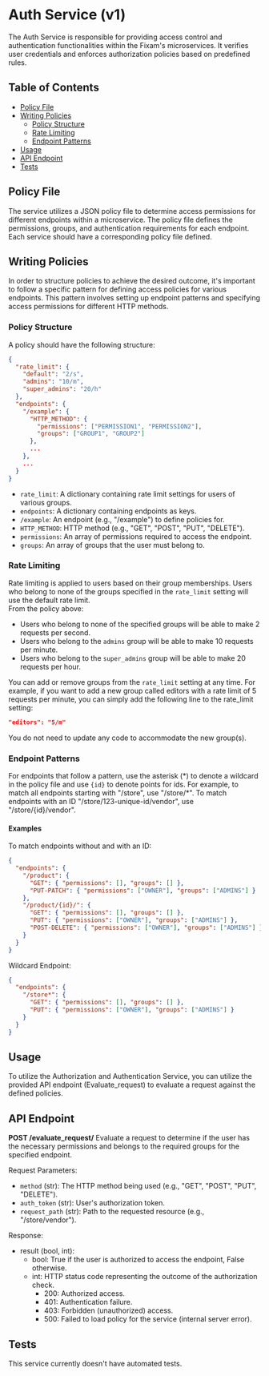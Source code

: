 # Auth Service (v1)
The Auth Service is responsible for providing access control and authentication functionalities within the Fixam's microservices.  It verifies user credentials and enforces authorization policies based on predefined rules.

## Table of Contents
- [Policy File](#policy-file)
- [Writing Policies](#writing-policies)
  - [Policy Structure](#policy-structure)
  - [Rate Limiting](#rate-limiting)
  - [Endpoint Patterns](#endpoint-patterns)
- [Usage](#usage)
- [API Endpoint](#api-endpoint)
- [Tests](#tests)

## Policy File
The service utilizes a JSON policy file to determine access permissions for different endpoints within a microservice. The policy file defines the permissions, groups, and authentication requirements for each endpoint. Each service should have a corresponding policy file defined.

## Writing Policies
In order to structure policies to achieve the desired outcome, it's important to follow a specific pattern for defining access policies for various endpoints. This pattern involves setting up endpoint patterns and specifying access permissions for different HTTP methods.

### Policy Structure
A policy should have the following structure:
```json
{
  "rate_limit": {
    "default": "2/s",
    "admins": "10/m",
    "super_admins": "20/h"
  },
  "endpoints": {
    "/example": {
      "HTTP_METHOD": {
        "permissions": ["PERMISSION1", "PERMISSION2"],
        "groups": ["GROUP1", "GROUP2"]
      },
      ...
    },
    ...
  }
}
```
- `rate_limit`: A dictionary containing rate limit settings for users of various groups.
- `endpoints`: A dictionary containing endpoints as keys.
- `/example`: An endpoint (e.g., "/example") to define policies for.
- `HTTP_METHOD`: HTTP method (e.g., "GET", "POST", "PUT", "DELETE").
- `permissions`: An array of permissions required to access the endpoint.
- `groups`: An array of groups that the user must belong to.

### Rate Limiting
Rate limiting is applied to users based on their group memberships. Users who belong to none of the groups specified in the `rate_limit` setting will use the default rate limit.   
From the policy above:
- Users who belong to none of the specified groups will be able to make 2 requests per second.
- Users who belong to the `admins` group will be able to make 10 requests per minute.
- Users who belong to the `super_admins` group will be able to make 20 requests per hour.

You can add or remove groups from the `rate_limit` setting at any time. For example, if you want to add a new group called editors with a rate limit of 5 requests per minute, you can simply add the following line to the rate_limit setting:
```json
"editors": "5/m"
```
You do not need to update any code to accommodate the new group(s).

### Endpoint Patterns
For endpoints that follow a pattern, use the asterisk (\*) to denote a wildcard in the policy file and use `{id}` to denote points for ids. For example, to match all endpoints starting with "/store", use "/store/*". To match endpoints with an ID "/store/123-unique-id/vendor", use "/store/{id}/vendor".

#### Examples
To match endpoints without and with an ID:
```json
{
  "endpoints": {
    "/product": {
      "GET": { "permissions": [], "groups": [] },
      "PUT-PATCH": { "permissions": ["OWNER"], "groups": ["ADMINS"] }
    },
    "/product/{id}/": {
      "GET": { "permissions": [], "groups": [] },
      "PUT": { "permissions": ["OWNER"], "groups": ["ADMINS"] },
      "POST-DELETE": { "permissions": ["OWNER"], "groups": ["ADMINS"] }
    }
  }
}
```

Wildcard Endpoint:
```json
{
  "endpoints": {
    "/store*": {
      "GET": { "permissions": [], "groups": [] },
      "PUT": { "permissions": ["OWNER"], "groups": ["ADMINS"] }
    }
  }
}
```

## Usage
To utilize the Authorization and Authentication Service, you can utilize the provided API endpoint (Evaluate_request) to evaluate a request against the defined policies.

## API Endpoint
**POST /evaluate_request/**
Evaluate a request to determine if the user has the necessary permissions and belongs to the required groups for the specified endpoint.

Request Parameters:

- `method` (str): The HTTP method being used (e.g., "GET", "POST", "PUT", "DELETE").
- `auth_token` (str): User's authorization token.
- `request_path` (str): Path to the requested resource (e.g., "/store/vendor").

Response:
- result (bool, int): 
  - bool: True if the user is authorized to access the endpoint, False otherwise.
  - int: HTTP status code representing the outcome of the authorization check.
      - 200: Authorized access.
      - 401: Authentication failure.
      - 403: Forbidden (unauthorized) access.
      - 500: Failed to load policy for the service (internal server error).

## Tests
This service currently doesn't have automated tests.
